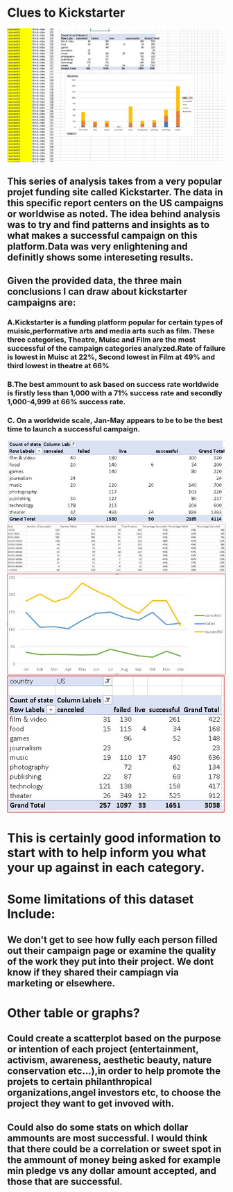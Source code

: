 # Clues to Kickstarter
![](Images/SnapShots.JPG)
## This series of analysis takes from a very popular projet funding site called Kickstarter. The data in this specific report centers on the US campaigns or worldwise as noted. The idea behind analysis was to try and find patterns and insights as to what makes a successful campaign on this platform.Data was very enlightening and definitly shows some intereseting results.

## Given the provided data, the three main conclusions I can draw about kickstarter campaigns are:

### A.Kickstarter is a funding platform popular for certain types of muisic,performative arts and media arts such as film. These three categories, Theatre, Muisc and Film are the most successful of the campaign categories analyzed.Rate of failure is lowest in Muisc at 22%, Second lowest in Film at 49% and third lowest in theatre at 66%

### B.The best ammount to ask based on success rate worldwide is firstly less than 1,000 with a 71% success rate and secondly 1,000-4,999 at 66% success rate.

### C. On a worldwide scale, Jan-May appears to be to be the best time to launch a successful campaign.

![](Images/1.JPG)
![](Images/Ammounts.JPG)
![](Images/MonthCampaigns.JPG)
![](Images/USRates.JPG)


# This is certainly good information to start with to help inform you what your up against in each category. 








# Some limitations of this dataset Include:

## We don't get to see how fully each person filled out their campaign page or examine the quality of the work they put into their project. We dont know if they shared their campiagn via marketing or elsewhere.


# Other table or graphs? 

## Could create a scatterplot based on the purpose or intention of each project  (entertainment, activism, awareness, aesthetic beauty, nature conservation etc...),in order to help promote the projets to certain philanthropical organizations,angel investors etc, to choose the project they want to get invoved with.

## Could also do some stats on which dollar ammounts are most successful. I would think that there could be a correlation or sweet spot in the ammount of money being asked for example min pledge vs any dollar amount accepted, and those that are successful.  
